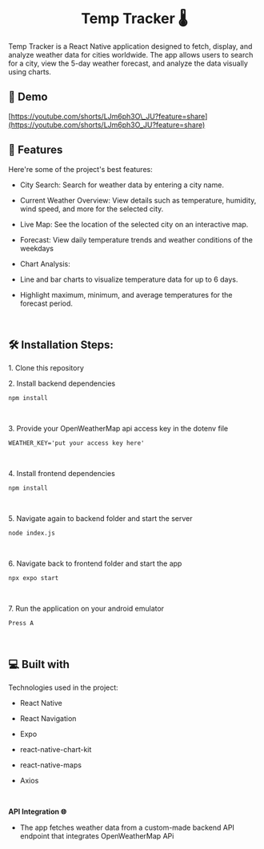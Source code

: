 ﻿<h1 align="center" id="title">Temp Tracker 🌡️</h1>

<p id="description">Temp Tracker is a React Native application designed to fetch, display, and analyze weather data for cities worldwide. The app allows users to search for a city, view the 5-day weather forecast, and analyze the data visually using charts.</p>

<h2>🚀 Demo</h2>

[https://youtube.com/shorts/LJm6ph3O\_JU?feature=share](https://youtube.com/shorts/LJm6ph3O_JU?feature=share)

  
  
<h2>🧐 Features</h2>

Here're some of the project's best features:

*   City Search: Search for weather data by entering a city name.

*   Current Weather Overview: View details such as temperature, humidity, wind speed, and more for the selected city.
*   Live Map: See the location of the selected city on an interactive map.
*   Forecast: View daily temperature trends and weather conditions of the weekdays
*   Chart Analysis:
*   Line and bar charts to visualize temperature data for up to 6 days.
*   Highlight maximum, minimum, and average temperatures for the forecast period.
<br>

<h2>🛠️ Installation Steps:</h2>


<p>1. Clone this repository</p>

<p>2. Install backend dependencies</p>

```
npm install
```
<br>
<p>3. Provide your OpenWeatherMap api access key in the dotenv file</p>

```
WEATHER_KEY='put your access key here'
```
<br>
<p>4. Install frontend dependencies</p>

```
npm install
```
<br>
<p>5. Navigate again to backend folder and start the server</p>

```
node index.js
```
<br>
<p>6. Navigate back to frontend folder and start the app</p>

```
npx expo start
```
<br>
<p>7. Run the application on your android emulator</p>

```
Press A
```
<br>
  
  
<h2>💻 Built with</h2>

Technologies used in the project:

*   React Native

*   React Navigation
*   Expo
*   react-native-chart-kit
*   react-native-maps
*   Axios

<br> 

**API Integration 🌐**
<br>
* The app fetches weather data from a custom-made backend API endpoint that integrates OpenWeatherMap APi
